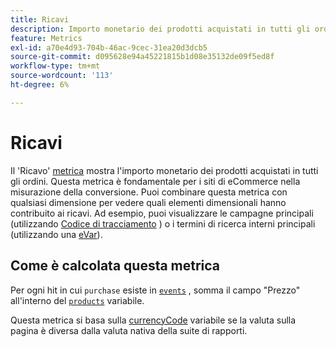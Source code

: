 ```yaml
---
title: Ricavi
description: Importo monetario dei prodotti acquistati in tutti gli ordini.
feature: Metrics
exl-id: a70e4d93-704b-46ac-9cec-31ea20d3dcb5
source-git-commit: d095628e94a45221815b1d08e35132de09f5ed8f
workflow-type: tm+mt
source-wordcount: '113'
ht-degree: 6%

---
```


# Ricavi

Il &#39;Ricavo&#39; [metrica](overview.md) mostra l&#39;importo monetario dei prodotti acquistati in tutti gli ordini. Questa metrica è fondamentale per i siti di eCommerce nella misurazione della conversione. Puoi combinare questa metrica con qualsiasi dimensione per vedere quali elementi dimensionali hanno contribuito ai ricavi. Ad esempio, puoi visualizzare le campagne principali (utilizzando [Codice di tracciamento](../dimensions/tracking-code.md) ) o i termini di ricerca interni principali (utilizzando una [eVar](../dimensions/evar.md)).

## Come è calcolata questa metrica

Per ogni hit in cui `purchase` esiste in [`events`](/help/implement/vars/page-vars/events/event-purchase.md) , somma il campo &quot;Prezzo&quot; all&#39;interno del [`products`](/help/implement/vars/page-vars/products.md) variabile.

Questa metrica si basa sulla [currencyCode](/help/implement/vars/config-vars/currencycode.md) variabile se la valuta sulla pagina è diversa dalla valuta nativa della suite di rapporti.
